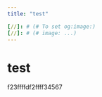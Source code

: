 ```yaml
---
title: "test"

[//]: # (# To set og:image:)
[//]: # (# image: ...)
---
```


# test
 f23ffffdf2ffff34567